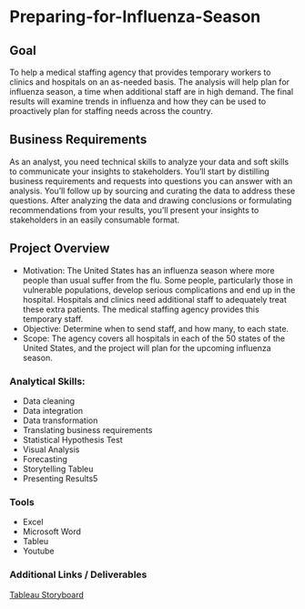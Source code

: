 # Preparing-for-Influenza-Season

## Goal

To help a medical staffing agency that provides temporary workers to clinics 
and hospitals on an as-needed basis. The analysis will help plan for influenza season, 
a time when additional staff are in high demand. The final results will examine trends 
in influenza and how they can be used to proactively plan for staffing needs across 
the country.

## Business Requirements

As an analyst, you need technical skills to analyze your data and soft skills to 
communicate your insights to stakeholders. You’ll start by distilling business requirements 
and requests into questions you can answer with an analysis. You’ll follow up by sourcing
and curating the data to address these questions. After analyzing the data and drawing
conclusions or formulating recommendations from your results, you’ll present your insights 
to stakeholders in an easily consumable format.

## Project Overview

* Motivation: The United States has an influenza season where more people than usual suffer from the flu. Some people, particularly those in vulnerable populations, develop serious
complications and end up in the hospital. Hospitals and clinics need additional staff to adequately treat these extra patients. The medical staffing agency provides this temporary staff.
* Objective: Determine when to send staff, and how many, to each state.
* Scope: The agency covers all hospitals in each of the 50 states of the United States, and
the project will plan for the upcoming influenza season.

### Analytical Skills:

* Data cleaning 
* Data integration
* Data transformation
* Translating business requirements
* Statistical Hypothesis Test
* Visual Analysis
* Forecasting
* Storytelling Tableu
* Presenting Results5

### Tools

* Excel
* Microsoft Word
* Tableu
* Youtube


### Additional Links / Deliverables

[Tableau Storyboard](https://public.tableau.com/app/profile/ana.maria.tiscareno.contreras/viz/Task2_9Storyboard_17028586911320/InfluenzaSeason)



